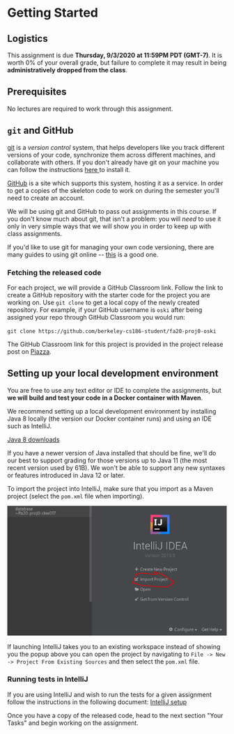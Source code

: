 # Getting Started

## Logistics

This assignment is due **Thursday, 9/3/2020 at 11:59PM PDT \(GMT-7\)**. It is worth 0% of your overall grade, but failure to complete it may result in being **administratively dropped from the class**.

## Prerequisites

No lectures are required to work through this assignment.

## `git` and GitHub

[git](https://en.wikipedia.org/wiki/Git) is a _version control_ system, that helps developers like you track different versions of your code, synchronize them across different machines, and collaborate with others. If you don't already have git on your machine you can follow the instructions [here ](https://git-scm.com/book/en/v2/Getting-Started-Installing-Git)to install it.

[GitHub](https://github.com) is a site which supports this system, hosting it as a service. In order to get a copies of the skeleton code to work on during the semester you'll need to create an account.

We will be using git and GitHub to pass out assignments in this course. If you don't know much about git, that isn't a problem: you will _need_ to use it only in very simple ways that we will show you in order to keep up with class assignments.

If you'd like to use git for managing your own code versioning, there are many guides to using git online -- [this](http://git-scm.com/book/en/v1/Getting-Started) is a good one.

### Fetching the released code

For each project, we will provide a GitHub Classroom link. Follow the link to create a GitHub repository with the starter code for the project you are working on. Use `git clone` to get a local copy of the newly created repository. For example, if your GitHub username is `oski` after being assigned your repo through GitHub Classroom you would run:

`git clone https://github.com/berkeley-cs186-student/fa20-proj0-oski`

The GitHub Classroom link for this project is provided in the project release post on [Piazza](https://piazza.com/class/kducz9b1i3h78i?cid=24).

## Setting up your local development environment

You are free to use any text editor or IDE to complete the assignments, but **we will build and test your code in a Docker container with Maven**.

We recommend setting up a local development environment by installing Java 8 locally \(the version our Docker container runs\) and using an IDE such as IntelliJ.

[Java 8 downloads](http://www.oracle.com/technetwork/java/javase/downloads/jdk8-downloads-2133151.html)

If you have a newer version of Java installed that should be fine, we'll do our best to support grading for those versions up to Java 11 \(the most recent version used by 61B\). We won't be able to support any new syntaxes or features introduced in Java 12 or later.

To import the project into IntelliJ, make sure that you import as a Maven project \(select the `pom.xml` file when importing\).

![After hitting Import Project navigate to the pom.xml file and open it.](../../.gitbook/assets/image%20%284%29%20%281%29.png)

If launching IntelliJ takes you to an existing workspace instead of showing you the popup above you can open the project by navigating to `File -> New -> Project From Existing Sources` and then select the `pom.xml` file.

### Running tests in IntelliJ

If you are using IntelliJ and wish to run the tests for a given assignment follow the instructions in the following document: [IntelliJ setup](https://github.com/berkeley-cs186/fa20-moocbase/blob/master/intellij-test-setup.md)

Once you have a copy of the released code, head to the next section "Your Tasks" and begin working on the assignment.

